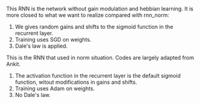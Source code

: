 This RNN is the network without gain modulation and hebbian learning. It is more closed to what we want to realize compared with rnn_norm:
1. We gives random gains and shifts to the sigmoid function in the recurrent layer.
2. Training uses SGD on weights.
3. Dale's law is applied.

This is the RNN that used in norm situation. Codes are largely adapted from Ankit.
1. The activation function in the recurrent layer is the default sigmoid function, witout modifications in gains and shifts. 
2. Training uses Adam on weights.
3. No Dale's law.